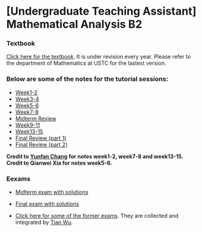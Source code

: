# [Undergraduate Teaching Assistant] Mathematical Analysis B2


### Textbook

[Click here for the textbook](/teaching/MAII/book2.pdf). It is under revision every year. Please refer to the department of Mathematics at USTC for the lastest version.

### Below are some of the notes for the tutorial sessions:

* [Week1-2](/teaching/MAII/LecNotes1.pdf)
* [Week3-4](/teaching/MAII/LecNotes2.pdf)
* [Week5-6](/teaching/MAII/LecNotes3.pdf)
* [Week7-8](/teaching/MAII/LecNotes4.pdf)
* [Midterm Review](/teaching/MAII/MidtermReview.pdf)
* [Week9-11](/teaching/MAII/LecNotes5.pdf)
* [Week13-15](/teaching/MAI/LecNotes6.pdf)
* [Final Review (part 1)](/teaching/MAII/FinalReview1.pdf)
* [Final Review (part 2)](/teaching/MAII/FinalReview2.pdf)

**Credit to [Yunfan Chang](https://changyf98.github.io/) for notes week1-2, week7-8 and week13-15. Credit to Qianwei Xia for notes week5-6.**

### Eexams

* [Midterm exam with solutions](/teaching/MAII/midexam.pdf)

* [Final exam with solutions](/teaching/MAII/finalexam.pdf)

* [Click here for some of the former exams](/teaching/MAI/FormerExams.pdf). They are collected and integrated by [Tian Wu](http://home.ustc.edu.cn/~wt1997/index.html).
